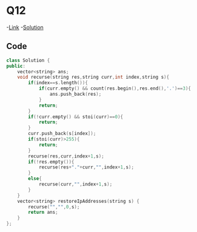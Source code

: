 # Q12

-[Link](https://leetcode.com/problems/restore-ip-addresses/)
-[Solution](https://leetcode.com/problems/restore-ip-addresses/submissions/885199706/)

## Code

```cpp
class Solution {
public:
    vector<string> ans;
    void recurse(string res,string curr,int index,string s){
        if(index==s.length()){
            if(curr.empty() && count(res.begin(),res.end(),'.')==3){
                ans.push_back(res);
            }
            return;
        }
        if(!curr.empty() && stoi(curr)==0){
            return;
        }
        curr.push_back(s[index]);
        if(stoi(curr)>255){
            return;
        }
        recurse(res,curr,index+1,s);
        if(!res.empty()){
            recurse(res+"."+curr,"",index+1,s);
        }
        else{
            recurse(curr,"",index+1,s);
        }
    }
    vector<string> restoreIpAddresses(string s) {
        recurse("","",0,s);
        return ans;
    }
};
```